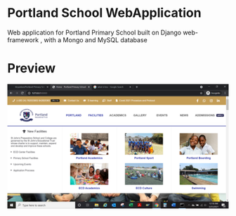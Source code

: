 # Portland School WebApplication
Web application for Portland Primary School built on Django web-framework , with a Mongo and MySQL database  

# Preview 
<img src="preview/homepage.png">
